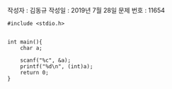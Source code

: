 작성자 : 김동규
작성일 : 2019년 7월 28일
문제 번호 : 11654

```
#include <stdio.h>
  

int main(){
    char a;

    scanf("%c", &a);
    printf("%d\n", (int)a);
    return 0;
}
```
